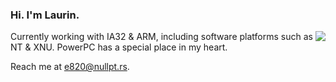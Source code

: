 ### Hi. I'm Laurin.

<img align="right" src="http://pa1.narvii.com/5910/eb0f801c7be16cbeb57395c455b755765ae2b6d2_00.gif">

Currently working with IA32 & ARM, including software platforms such as NT & XNU.
PowerPC has a special place in my heart.

Reach me at e820@nullpt.rs.
